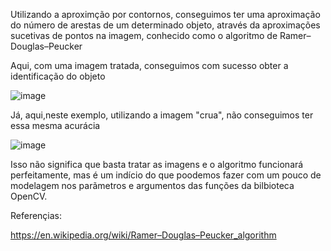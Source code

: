 Utilizando a aproximção por contornos, conseguimos ter uma aproximação do número de arestas de um determinado objeto, através da aproximações sucetivas de pontos na imagem, conhecido como o algoritmo de Ramer–Douglas–Peucker

Aqui, com uma imagem tratada, conseguimos com sucesso obter a identificação do objeto

![image](https://user-images.githubusercontent.com/53979368/231348347-e889f2bb-8c9c-4887-9c33-6c41fae4f0b2.png)

Já, aqui,neste exemplo, utilizando a imagem "crua", não conseguimos ter essa mesma acurácia

![image](https://user-images.githubusercontent.com/53979368/231348937-e5d40840-9ce9-4d92-925d-ca72c6f3804e.png)

Isso não significa que basta tratar as imagens e o algoritmo funcionará perfeitamente, mas é um indício do que poodemos fazer com um pouco de modelagem nos parãmetros e argumentos das funções da bilbioteca OpenCV.










Referençias:

https://en.wikipedia.org/wiki/Ramer–Douglas–Peucker_algorithm
